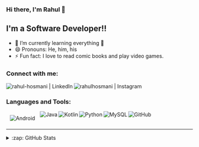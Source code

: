 ### Hi there, I'm Rahul 👋

<!--
**rhosmani/rhosmani** is a ✨ _special_ ✨ repository because its `README.md` (this file) appears on your GitHub profile.

Here are some ideas to get you started:

- 🔭 I’m currently working on ...
- 🌱 I’m currently learning ...
- 👯 I’m looking to collaborate on ...
- 🤔 I’m looking for help with ...
- 💬 Ask me about ...
- 📫 How to reach me: ...
- 😄 Pronouns: ...
- ⚡ Fun fact: ...
-->

## I'm a Software Developer!! 

- 🌱 I’m currently learning everything 🤣
- 😄 Pronouns: He, him, his
- ⚡ Fun fact: I love to read comic books and play video games.

### Connect with me:

[<img align="left" alt="rahul-hosmani | LinkedIn" src="https://img.shields.io/badge/linkedin-%230077B5.svg?&style=for-the-badge&logo=linkedin&logoColor=white" />][linkedin]
[<img align="left" alt="rahulhosmani | Instagram" src="https://img.shields.io/badge/instagram-%23E4405F.svg?&style=for-the-badge&logo=instagram&logoColor=white" />][instagram]


<br />

### Languages and Tools:

<img align="left" alt="Android" style="padding:10"  src="https://img.shields.io/badge/Android-3DDC84?logo=android&logoColor=white&style=for-the-badge"/>
<img align="left" alt="Java" style="padding:10px,10px,10px,10px; src="https://img.shields.io/badge/java-%23ED8B00.svg?&style=for-the-badge&logo=java&logoColor=white"/>
<img align="left" alt="Kotlin" style="padding:10px,10px,10px,10px;src="https://img.shields.io/badge/kotlin-%230095D5.svg?&style=for-the-badge&logo=kotlin&logoColor=white"/>
<img align="left" alt="Python" style="padding:10px,10px,10px,10px;  src="https://img.shields.io/badge/python%20-%2314354C.svg?&style=for-the-badge&logo=python&logoColor=white"/>
<img align="left" alt="MySQL" style="padding:10px,10px,10px,10px; src="https://img.shields.io/badge/mysql-%2300f.svg?&style=for-the-badge&logo=mysql&logoColor=white" />
<img align="left" alt="GitHub" style="padding:10px,10px,10px,10px;src="https://img.shields.io/badge/github-%23100000.svg?&style=for-the-badge&logo=github&logoColor=white" />
<!-- <img align="left" alt="Terminal" width="26px" src="https://raw.githubusercontent.com/github/explore/80688e429a7d4ef2fca1e82350fe8e3517d3494d/topics/terminal/terminal.png" /> -->

<br />
<br />

---

<details>
  <summary>:zap: GitHub Stats</summary>

  <img align="left" alt="rhosmani's GitHub Stats" src="https://github-readme-stats.vercel.app/api?username=rhosmani&show_icons=true&hide_border=true" />

</details>

[instagram]: https://instagram.com/rahulhosmani
[linkedin]: https://linkedin.com/in/rahul-hosmani

